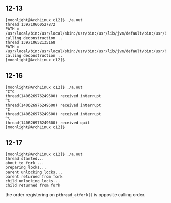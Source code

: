 ## 12-13

    [moonlight@ArchLinux c12]$ ./a.out
    thread 139710660527872
    PATH = /usr/local/bin:/usr/local/sbin:/usr/bin:/usr/lib/jvm/default/bin:/usr/bin/site_perl:/usr/bin/vendor_perl:/usr/bin/core_perl
    calling deconstruction ..
    thread 139710652135168
    PATH = /usr/local/bin:/usr/local/sbin:/usr/bin:/usr/lib/jvm/default/bin:/usr/bin/site_perl:/usr/bin/vendor_perl:/usr/bin/core_perl
    calling deconstruction ..
    [moonlight@ArchLinux c12]$



## 12-16

    [moonlight@ArchLinux c12]$ ./a.out 
    ^C^C
    thread(140626976249600) received interrupt
    ^C
    thread(140626976249600) received interrupt
    ^C
    thread(140626976249600) received interrupt
    ^\
    thread(140626976249600) received quit 
    [moonlight@ArchLinux c12]$ 


## 12-17

    [moonlight@ArchLinux c12]$ ./a.out
    thread started...
    about to fork ...
    preparing locks...
    parent unlocking locks...
    parent returned from fork
    child unlocking locks...
    child returned from fork

the order registering on `pthread_atfork()` is opposite calling order.
